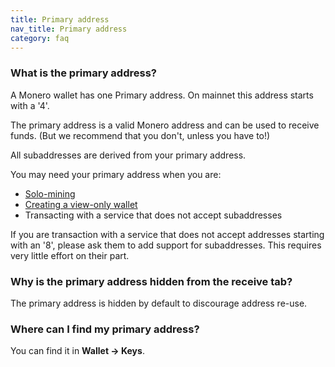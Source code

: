 ```yaml
---
title: Primary address
nav_title: Primary address
category: faq
---
```


### What is the primary address?

A Monero wallet has one Primary address. On mainnet this address starts with a '4'.

The primary address is a valid Monero address and can be used to receive funds. (But we recommend that you don't, unless you have to!)

All subaddresses are derived from your primary address.

You may need your primary address when you are:

- [Solo-mining](mining-setup)
- [Creating a view-only wallet](create-view-only-wallet)
- Transacting with a service that does not accept subaddresses

If you are transaction with a service that does not accept addresses starting with an '8', please ask them to add support for subaddresses. This requires very little effort on their part.

### Why is the primary address hidden from the receive tab?

The primary address is hidden by default to discourage address re-use.

### Where can I find my primary address?

You can find it in **Wallet → Keys**.


